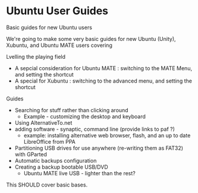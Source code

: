 # Ubuntu User Guides

Basic guides for new Ubuntu users

We're going to make some very basic guides for new Ubuntu (Unity), Xubuntu, and Ubuntu MATE users covering

Lvelling the playing field

* A sepcial consideration for Ubuntu MATE : switching to the MATE Menu, and setting the shortcut
* A special for Xubuntu : switching to the advanced menu, and setting the shortcut

Guides

* Searching for stuff rather than clicking around
	* Example - customizing the desktop and keyboard
* Using AlternativeTo.net
* adding software - synaptic, command line (provide links to paf ?)
	* example: installing alternative web browser, flash, and an up to date LibreOffice from PPA
* Partitioning USB drives for use anywhere (re-writing them as FAT32) with GParted
* Automatic backups configuration
* Creating a backup bootable USB/DVD
	* Ubuntu MATE live USB - lighter than the rest?

This SHOULD cover basic bases.
